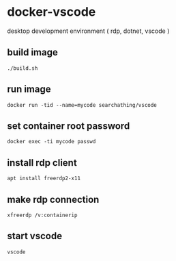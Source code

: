 # docker-vscode

desktop development environment ( rdp, dotnet, vscode )

## build image

```
./build.sh
```

## run image

```
docker run -tid --name=mycode searchathing/vscode
```

## set container root password

```
docker exec -ti mycode passwd
```

## install rdp client

```
apt install freerdp2-x11
```

## make rdp connection

```
xfreerdp /v:containerip
```

## start vscode

```
vscode
```
